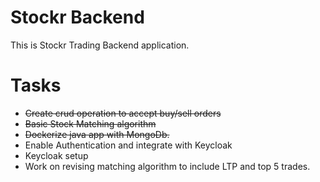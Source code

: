 # Stockr Backend 
This is Stockr Trading Backend application. 


# Tasks

- ~~Create crud operation to accept buy/sell orders~~ 
- ~~Basic Stock Matching algorithm~~
- ~~Dockerize java app with MongoDb.~~ 
- Enable Authentication and integrate with Keycloak
- Keycloak setup
- Work on revising matching algorithm to include LTP and top 5 trades. 
